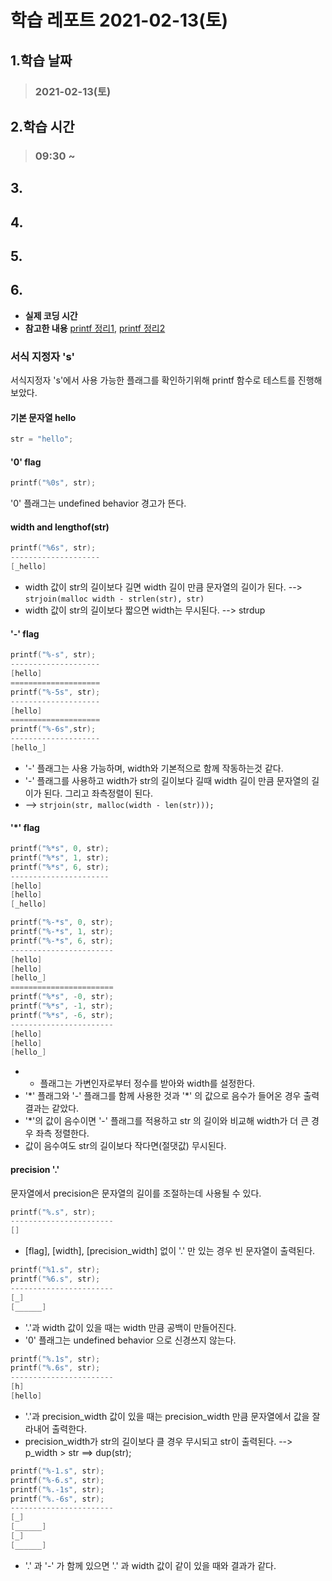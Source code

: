 # 학습 레포트 2021-02-13(토)
## 1.학습 날짜
> ### 2021-02-13(토)

## 2.학습 시간
> ### 09:30 ~ 

## 3.
## 4.
## 5.
## 6.
- **실제 코딩 시간**
- **참고한 내용** [printf 정리1](https://velog.io/@yamkim/42-Seoul-ftprintf3-type-s), [printf 정리2](https://malbongcode.tistory.com/147)

### 서식 지정자 's'
서식지정자 's'에서 사용 가능한 플래그를 확인하기위해 printf 함수로 테스트를 진행해 보았다.
#### 기본 문자열 hello
```c
str = "hello";
```
#### '0' flag
```c
printf("%0s", str);
```
'0' 플래그는 undefined behavior 경고가 뜬다.
#### width and lengthof(str)
```c
printf("%6s", str);
--------------------
[_hello]
```
- width 값이 str의 길이보다 길면 width 길이 만큼 문자열의 길이가 된다. --> `strjoin(malloc width - strlen(str), str)`
- width 값이 str의 길이보다 짧으면 width는 무시된다. --> strdup

#### '-' flag
```c
printf("%-s", str);
--------------------
[hello]
====================
printf("%-5s", str);
--------------------
[hello]
====================
printf("%-6s",str);
--------------------
[hello_]
```
- '-' 플래그는 사용 가능하며, width와 기본적으로 함께 작동하는것 같다.
- '-' 플래그를 사용하고 width가 str의 길이보다 길때 width 길이 만큼 문자열의 길이가 된다. 그리고 좌측정렬이 된다. 
- --> `strjoin(str, malloc(width - len(str)));`

#### '\*' flag
```c
printf("%*s", 0, str);
printf("%*s", 1, str);
printf("%*s", 6, str);
----------------------
[hello]
[hello]
[_hello]
```
```c
printf("%-*s", 0, str);
printf("%-*s", 1, str);
printf("%-*s", 6, str);
-----------------------
[hello]
[hello]
[hello_]
=======================
printf("%*s", -0, str);
printf("%*s", -1, str);
printf("%*s", -6, str);
-----------------------
[hello]
[hello]
[hello_]
```
- * 플래그는 가변인자로부터 정수를 받아와 width를 설정한다.
- '\*' 플래그와 '-' 플래그를 함께 사용한 것과 '\*' 의 값으로 음수가 들어온 경우 출력 결과는 같았다.
- '\*'의 값이 음수이면 '-' 플래그를 적용하고 str 의 길이와 비교해 width가 더 큰 경우 좌측 정렬한다.
- 값이 음수여도 str의 길이보다 작다면(절댓값) 무시된다.

#### precision '.'

문자열에서 precision은 문자열의 길이를 조절하는데 사용될 수 있다.

```c
printf("%.s", str);
-----------------------
[]
```
- [flag], [width], [precision_width] 없이 '.' 만 있는 경우 빈 문자열이 출력된다. 
```c
printf("%1.s", str);
printf("%6.s", str);
-----------------------
[_]
[______]
```
- '.'과 width 값이 있을 때는 width 만큼 공백이 만들어진다.
- '0' 플래그는 undefined behavior 으로 신경쓰지 않는다.
```c
printf("%.1s", str);
printf("%.6s", str);
-----------------------
[h]
[hello]
```
- '.'과 precision_width 값이 있을 때는 precision_width 만큼 문자열에서 값을 잘라내어 출력한다.
- precision_width가 str의 길이보다 클 경우 무시되고 str이 출력된다. --> p_width > str ==> dup(str);


```c
printf("%-1.s", str);
printf("%-6.s", str);
printf("%.-1s", str);
printf("%.-6s", str);
-----------------------
[_]
[______]
[_]
[______]

```
- '.' 과 '-' 가 함께 있으면 '.' 과 width 값이 같이 있을 때와 결과가 같다.

